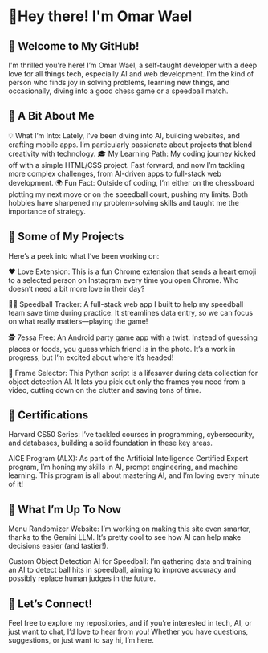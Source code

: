# 🌟Hey there! I'm Omar Wael
## 👋 Welcome to My GitHub!
I'm thrilled you're here! I’m Omar Wael, a self-taught developer with a deep love for all things tech, especially AI and web development. I’m the kind of person who finds joy in solving problems, learning new things, and occasionally, diving into a good chess game or a speedball match.

## 🚀 A Bit About Me
💡 What I’m Into: Lately, I’ve been diving into AI, building websites, and crafting mobile apps. I’m particularly passionate about projects that blend creativity with technology.
🎓 My Learning Path: My coding journey kicked off with a simple HTML/CSS project. Fast forward, and now I’m tackling more complex challenges, from AI-driven apps to full-stack web development.
🌍 Fun Fact: Outside of coding, I’m either on the chessboard plotting my next move or on the speedball court, pushing my limits. Both hobbies have sharpened my problem-solving skills and taught me the importance of strategy.
## 🔧 Some of My Projects
Here’s a peek into what I’ve been working on:

❤ Love Extension: This is a fun Chrome extension that sends a heart emoji to a selected person on Instagram every time you open Chrome. Who doesn’t need a bit more love in their day?

🏃‍♂️ Speedball Tracker: A full-stack web app I built to help my speedball team save time during practice. It streamlines data entry, so we can focus on what really matters—playing the game!

🕵️ 7essa Free: An Android party game app with a twist. Instead of guessing places or foods, you guess which friend is in the photo. It’s a work in progress, but I’m excited about where it’s headed!

🎥 Frame Selector: This Python script is a lifesaver during data collection for object detection AI. It lets you pick out only the frames you need from a video, cutting down on the clutter and saving tons of time.


## 📜 Certifications
Harvard CS50 Series: I’ve tackled courses in programming, cybersecurity, and databases, building a solid foundation in these key areas.

AICE Program (ALX): As part of the Artificial Intelligence Certified Expert program, I’m honing my skills in AI, prompt engineering, and machine learning. This program is all about mastering AI, and I’m loving every minute of it!

## 🤖 What I’m Up To Now
Menu Randomizer Website: I’m working on making this site even smarter, thanks to the Gemini LLM. It’s pretty cool to see how AI can help make decisions easier (and tastier!).

Custom Object Detection AI for Speedball: I’m gathering data and training an AI to detect ball hits in speedball, aiming to improve accuracy and possibly replace human judges in the future.
## 🎯 Let’s Connect!
Feel free to explore my repositories, and if you’re interested in tech, AI, or just want to chat, I’d love to hear from you! Whether you have questions, suggestions, or just want to say hi, I’m here.
